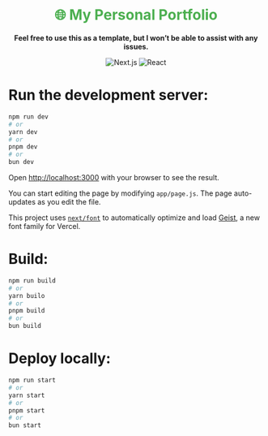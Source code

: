 <div align="center">
  <h1 style="color:#4CAF50;">🌐 My Personal Portfolio</h1>
  <p><b>Feel free to use this as a template, but I won’t be able to assist with any issues.</b></p>
  
  ![Next.js](https://img.shields.io/badge/Next.js-v15.0-blue)
  ![React](https://img.shields.io/badge/React-19.0-green)
</div>


# Run the development server:

```bash
npm run dev
# or
yarn dev
# or
pnpm dev
# or
bun dev
```

Open [http://localhost:3000](http://localhost:3000) with your browser to see the result.

You can start editing the page by modifying `app/page.js`. The page auto-updates as you edit the file.

This project uses [`next/font`](https://nextjs.org/docs/app/building-your-application/optimizing/fonts) to automatically optimize and load [Geist](https://vercel.com/font), a new font family for Vercel.

# Build:

```bash
npm run build
# or
yarn builo
# or
pnpm build
# or
bun build
```

# Deploy locally:

```bash
npm run start
# or
yarn start
# or
pnpm start
# or
bun start
```
